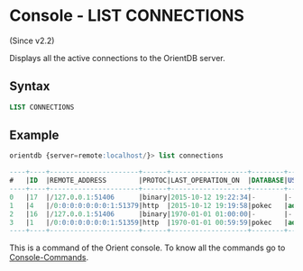 # Console - LIST CONNECTIONS

(Since v2.2)

Displays all the active connections to the OrientDB server.

## Syntax

```sql
LIST CONNECTIONS
```

## Example

```sql
orientdb {server=remote:localhost/}> list connections

----+----+----------------------+------+-------------------+--------+-----+-------------------------------------------------------+--------
#   |ID  |REMOTE_ADDRESS        |PROTOC|LAST_OPERATION_ON  |DATABASE|USER |COMMAND                                                |TOT_REQS
----+----+----------------------+------+-------------------+--------+-----+-------------------------------------------------------+--------
0   |17  |/127.0.0.1:51406      |binary|2015-10-12 19:22:34|-       |-    |Server Info                                            |1       
1   |4   |/0:0:0:0:0:0:0:1:51379|http  |2015-10-12 19:19:58|pokec   |admin|Command (select AGE,count(*) from Profile group by AGE)|7       
2   |16  |/127.0.0.1:51406      |binary|1970-01-01 01:00:00|-       |-    |-                                                      |0       
3   |1   |/0:0:0:0:0:0:0:1:51359|http  |1970-01-01 00:59:59|pokec   |admin|Listening                                              |32      
----+----+----------------------+------+-------------------+--------+-----+-------------------------------------------------------+--------

```

This is a command of the Orient console. To know all the commands go to [Console-Commands](Console-Commands.md).
